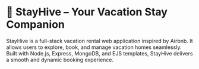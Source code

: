 
# 🏡 StayHive – Your Vacation Stay Companion

StayHive is a full-stack vacation rental web application inspired by Airbnb. It allows users to explore, book, and manage vacation homes seamlessly. Built with Node.js, Express, MongoDB, and EJS templates, StayHive delivers a smooth and dynamic booking experience.

